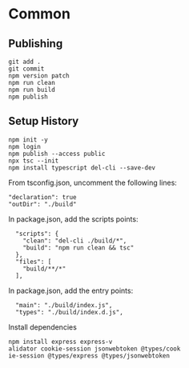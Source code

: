 # Common

## Publishing

```
git add .
git commit
npm version patch
npm run clean
npm run build
npm publish
```

## Setup History

```
npm init -y
npm login
npm publish --access public
npx tsc --init
npm install typescript del-cli --save-dev
```

From tsconfig.json, uncomment the following lines:

```
"declaration": true
"outDir": "./build"
```


In package.json, add the scripts points:

```
  "scripts": {
    "clean": "del-cli ./build/*",
    "build": "npm run clean && tsc"
  },
  "files": [
    "build/**/*"
  ],
```

In package.json, add the entry points:

```
  "main": "./build/index.js",
  "types": "./build/index.d.js",
```


Install dependencies

```
npm install express express-v
alidator cookie-session jsonwebtoken @types/cook
ie-session @types/express @types/jsonwebtoken
```
